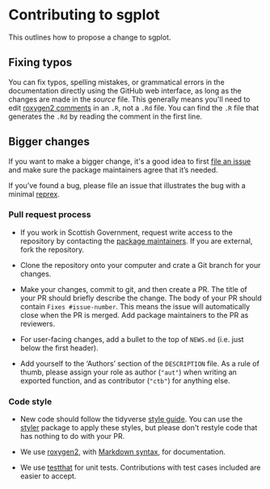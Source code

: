 # Contributing to sgplot

This outlines how to propose a change to sgplot. 

## Fixing typos

You can fix typos, spelling mistakes, or grammatical errors in the documentation directly using the GitHub web interface, as long as the changes are made in the _source_ file. This generally means you'll need to edit [roxygen2 comments](https://roxygen2.r-lib.org/articles/roxygen2.html) in an `.R`, not a `.Rd` file. You can find the `.R` file that generates the `.Rd` by reading the comment in the first line.

## Bigger changes

If you want to make a bigger change, it's a good idea to first [file an issue](https://github.com/DataScienceScotland/sgplot/issues/new) and make sure the package maintainers agree that it’s needed. 

If you’ve found a bug, please file an issue that illustrates the bug with a minimal [reprex](https://www.tidyverse.org/help/#reprex).

### Pull request process

* If you work in Scottish Government, request write access to the repository by contacting the [package maintainers](https://datasciencescotland.github.io/sgplot/authors.html#authors). If you are external, fork the repository.

* Clone the repository onto your computer and crate a Git branch for your changes.

* Make your changes, commit to git, and then create a PR. The title of your PR should briefly describe the change. The body of your PR should contain `Fixes #issue-number`. This means the issue will automatically close when the PR is merged. Add package maintainers to the PR as reviewers.

* For user-facing changes, add a bullet to the top of `NEWS.md` (i.e. just below the first header).

* Add yourself to the ‘Authors’ section of the `DESCRIPTION` file. As a rule of thumb, please assign your role as author (`"aut"`) when writing an exported function, and as contributor (`"ctb"`) for anything else.

### Code style

*   New code should follow the tidyverse [style guide](https://style.tidyverse.org). 
    You can use the [styler](https://CRAN.R-project.org/package=styler) package to apply these styles, but please don't restyle code that has nothing to do with your PR.  

*  We use [roxygen2](https://cran.r-project.org/package=roxygen2), with [Markdown syntax](https://cran.r-project.org/web/packages/roxygen2/vignettes/rd-formatting.html), for documentation.  

*  We use [testthat](https://cran.r-project.org/package=testthat) for unit tests. 
   Contributions with test cases included are easier to accept.  
